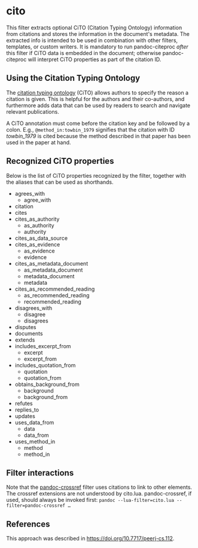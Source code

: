 # cito

This filter extracts optional CiTO (Citation Typing Ontology)
information from citations and stores the information in the
document's metadata. The extracted info is intended to be used in
combination with other filters, templates, or custom writers. It
is mandatory to run pandoc-citeproc *after* this filter if CiTO
data is embedded in the document; otherwise pandoc-citeproc will
interpret CiTO properties as part of the citation ID.

## Using the Citation Typing Ontology

The [citation typing ontology] (CiTO) allows authors to specify the
reason a citation is given. This is helpful for the authors and
their co-authors, and furthermore adds data that can be used by
readers to search and navigate relevant publications.

A CiTO annotation must come before the citation key and be
followed by a colon. E.g., `@method_in:towbin_1979` signifies
that the citation with ID *towbin_1979* is cited because the
method described in that paper has been used in the paper at
hand.

[citation typing ontology]: http://purl.org/spar/cito

## Recognized CiTO properties

Below is the list of CiTO properties recognized by the filter,
together with the aliases that can be used as shorthands.

- agrees_with
  - agree_with
- citation
- cites
- cites_as_authority
  - as_authority
  - authority
- cites_as_data_source
- cites_as_evidence
  - as_evidence
  - evidence
- cites_as_metadata_document
  - as_metadata_document
  - metadata_document
  - metadata
- cites_as_recommended_reading
  - as_recommended_reading
  - recommended_reading
- disagrees_with
  - disagree
  - disagrees
- disputes
- documents
- extends
- includes_excerpt_from
  - excerpt
  - excerpt_from
- includes_quotation_from
  - quotation
  - quotation_from
- obtains_background_from
  - background
  - background_from
- refutes
- replies_to
- updates
- uses_data_from
  - data
  - data_from
- uses_method_in
  - method
  - method_in

## Filter interactions

Note that the [pandoc-crossref] filter uses citations to link to
other elements. The crossref extensions are not understood by
cito.lua. pandoc-crossref, if used, should always be invoked
first: `pandoc --lua-filter=cito.lua --filter=pandoc-crossref …`

[pandoc-crossref]: https://lierdakil.github.io/pandoc-crossref/

## References

This approach was described in <https://doi.org/10.7717/peerj-cs.112>.
